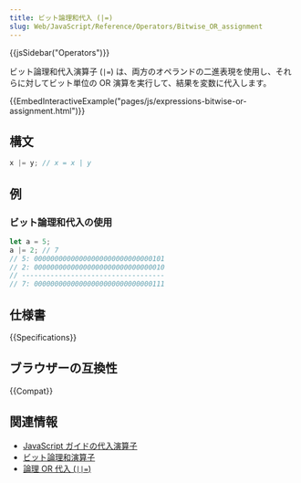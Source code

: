 ```yaml
---
title: ビット論理和代入 (|=)
slug: Web/JavaScript/Reference/Operators/Bitwise_OR_assignment
---
```


{{jsSidebar("Operators")}}

ビット論理和代入演算子 (`|=`) は、両方のオペランドの二進表現を使用し、それらに対してビット単位の OR 演算を実行して、結果を変数に代入します。

{{EmbedInteractiveExample("pages/js/expressions-bitwise-or-assignment.html")}}

## 構文

```js
x |= y; // x = x | y
```

## 例

### ビット論理和代入の使用

```js
let a = 5;
a |= 2; // 7
// 5: 00000000000000000000000000000101
// 2: 00000000000000000000000000000010
// -----------------------------------
// 7: 00000000000000000000000000000111
```

## 仕様書

{{Specifications}}

## ブラウザーの互換性

{{Compat}}

## 関連情報

- [JavaScript ガイドの代入演算子](/ja/docs/Web/JavaScript/Guide/Expressions_and_operators#代入演算子)
- [ビット論理和演算子](/ja/docs/Web/JavaScript/Reference/Operators/Bitwise_OR)
- [論理 OR 代入 (`||=`)](/ja/docs/Web/JavaScript/Reference/Operators/Logical_OR_assignment)
